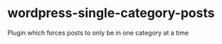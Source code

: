 wordpress-single-category-posts
===============================

Plugin which forces posts to only be in one category at a time
